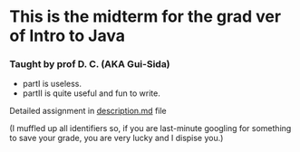 # This is the midterm for the grad ver of Intro to Java
### Taught by prof D. C. (AKA Gui-Sida)

- partI is useless.
- partII is quite useful and fun to write.

Detailed assignment in [description.md](description.md) file

(I muffled up all identifiers so, if you are last-minute googling for something to save your grade, you are very lucky and I dispise you.)